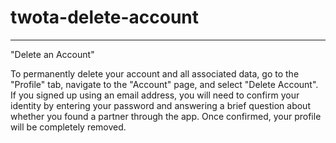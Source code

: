 # twota-delete-account


-------------


"Delete an Account"


To permanently delete your account and all associated data, go to the "Profile" tab, navigate to the "Account" page, and select "Delete Account". If you signed up using an email address, you will need to confirm your identity by entering your password and answering a brief question about whether you found a partner through the app. Once confirmed, your profile will be completely removed.
